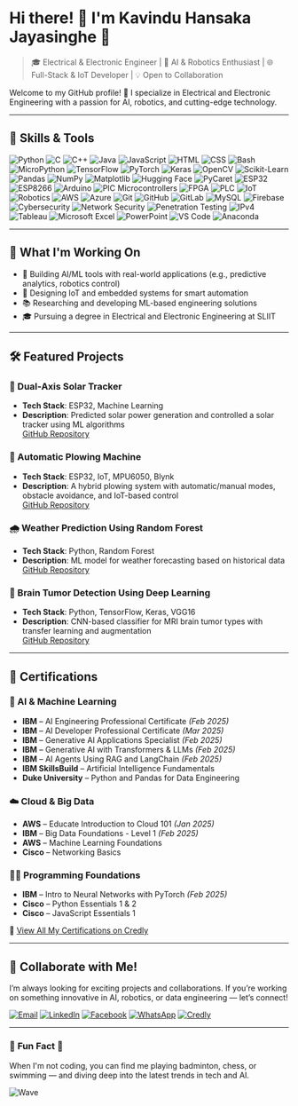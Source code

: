 # Hi there! 👋 I'm Kavindu Hansaka Jayasinghe 🌟

> 🎓 Electrical & Electronic Engineer | 🤖 AI & Robotics Enthusiast | 🌐 Full-Stack & IoT Developer | 💡 Open to Collaboration

Welcome to my GitHub profile! 🚀 I specialize in Electrical and Electronic Engineering with a passion for AI, robotics, and cutting-edge technology.

---

## 🌟 **Skills & Tools**

![Python](https://img.shields.io/badge/-Python-3776AB?logo=python&logoColor=white&style=flat)
![C](https://img.shields.io/badge/-C-A8B9CC?logo=c&logoColor=white&style=flat)
![C++](https://img.shields.io/badge/-C++-00599C?logo=cplusplus&logoColor=white&style=flat)
![Java](https://img.shields.io/badge/-Java-007396?logo=java&logoColor=white&style=flat)
![JavaScript](https://img.shields.io/badge/-JavaScript-F7DF1E?logo=javascript&logoColor=black&style=flat)
![HTML](https://img.shields.io/badge/-HTML-E34F26?logo=html5&logoColor=white&style=flat)
![CSS](https://img.shields.io/badge/-CSS-1572B6?logo=css3&logoColor=white&style=flat)
![Bash](https://img.shields.io/badge/-Bash-4EAA25?logo=gnubash&logoColor=white&style=flat)
![MicroPython](https://img.shields.io/badge/-MicroPython-00A4EF?logo=python&logoColor=white&style=flat)
![TensorFlow](https://img.shields.io/badge/-TensorFlow-FF6F00?logo=tensorflow&logoColor=white&style=flat)
![PyTorch](https://img.shields.io/badge/-PyTorch-EE4C2C?logo=pytorch&logoColor=white&style=flat)
![Keras](https://img.shields.io/badge/-Keras-D00000?logo=keras&logoColor=white&style=flat)
![OpenCV](https://img.shields.io/badge/-OpenCV-5C3EE8?logo=opencv&logoColor=white&style=flat)
![Scikit-Learn](https://img.shields.io/badge/-Scikit%20Learn-F7931E?logo=scikit-learn&logoColor=white&style=flat)
![Pandas](https://img.shields.io/badge/-Pandas-150458?logo=pandas&logoColor=white&style=flat)
![NumPy](https://img.shields.io/badge/-NumPy-013243?logo=numpy&logoColor=white&style=flat)
![Matplotlib](https://img.shields.io/badge/-Matplotlib-2C6AB7?logo=scipy&logoColor=white&style=flat)
![Hugging Face](https://img.shields.io/badge/-Hugging%20Face-FF8C00?logo=huggingface&logoColor=white&style=flat)
![PyCaret](https://img.shields.io/badge/-PyCaret-000000?logo=python&logoColor=white&style=flat)
![ESP32](https://img.shields.io/badge/-ESP32-8C9191?logo=espressif&logoColor=white&style=flat) 
![ESP8266](https://img.shields.io/badge/-ESP8266-8C9191?logo=espressif&logoColor=white&style=flat)
![Arduino](https://img.shields.io/badge/-Arduino-00979D?logo=arduino&logoColor=white&style=flat)
![PIC Microcontrollers](https://img.shields.io/badge/-PIC%20Microcontrollers-00BFFF?style=flat)
![FPGA](https://img.shields.io/badge/-FPGA-0071C5?logo=intel&logoColor=white&style=flat)
![PLC](https://img.shields.io/badge/-PLC-FF5733?style=flat)
![IoT](https://img.shields.io/badge/-IoT-00A9E0?logo=raspberrypi&logoColor=white&style=flat)
![Robotics](https://img.shields.io/badge/-Robotics-000000?style=flat)
![AWS](https://img.shields.io/badge/-AWS-FF9900?logo=amazonaws&logoColor=white&style=flat)
![Azure](https://img.shields.io/badge/-Azure-0089D6?logo=microsoftazure&logoColor=white&style=flat)
![Git](https://img.shields.io/badge/-Git-F05032?logo=git&logoColor=white&style=flat)
![GitHub](https://img.shields.io/badge/-GitHub-181717?logo=github&logoColor=white&style=flat)
![GitLab](https://img.shields.io/badge/-GitLab-FC6D26?logo=gitlab&logoColor=white&style=flat)
![MySQL](https://img.shields.io/badge/-MySQL-4479A1?logo=mysql&logoColor=white&style=flat)
![Firebase](https://img.shields.io/badge/-Firebase-FFCA28?logo=firebase&logoColor=black&style=flat)
![Cybersecurity](https://img.shields.io/badge/-Cybersecurity-5C2D91?logo=microsoftdefender&logoColor=white&style=flat)
![Network Security](https://img.shields.io/badge/-Network%20Security-0078D7?logo=letsencrypt&logoColor=white&style=flat)
![Penetration Testing](https://img.shields.io/badge/-Penetration%20Testing-E34C26?style=flat)
![IPv4](https://img.shields.io/badge/-IPv4-0078D7?style=flat)
![Tableau](https://img.shields.io/badge/-Tableau-E97627?logo=tableau&logoColor=white&style=flat)
![Microsoft Excel](https://img.shields.io/badge/-Excel-217346?logo=microsoftexcel&logoColor=white&style=flat)
![PowerPoint](https://img.shields.io/badge/-PowerPoint-B7472A?logo=microsoftpowerpoint&logoColor=white&style=flat)
![VS Code](https://img.shields.io/badge/-VS%20Code-007ACC?logo=visualstudiocode&logoColor=white&style=flat)
![Anaconda](https://img.shields.io/badge/-Anaconda-44A833?logo=anaconda&logoColor=white&style=flat)

---

## 🚀 **What I'm Working On**

- 🤖 Building AI/ML tools with real-world applications (e.g., predictive analytics, robotics control)
- 📡 Designing IoT and embedded systems for smart automation
- 📚 Researching and developing ML-based engineering solutions
- 🎓 Pursuing a degree in Electrical and Electronic Engineering at SLIIT

---

## 🛠️ **Featured Projects**

### 🔆 Dual-Axis Solar Tracker
- **Tech Stack**: ESP32, Machine Learning
- **Description**: Predicted solar power generation and controlled a solar tracker using ML algorithms  
[GitHub Repository](https://github.com/kavindu26589/Dual-Axis-Solar-Tracker-Project)

### 🤖 Automatic Plowing Machine
- **Tech Stack**: ESP32, IoT, MPU6050, Blynk  
- **Description**: A hybrid plowing system with automatic/manual modes, obstacle avoidance, and IoT-based control  
[GitHub Repository](https://github.com/kavindu26589/Automatic_Plowing_Machine)

### 🌧️ Weather Prediction Using Random Forest
- **Tech Stack**: Python, Random Forest  
- **Description**: ML model for weather forecasting based on historical data  
[GitHub Repository](https://github.com/kavindu26589/Weather-Prediction)

### 🧠 Brain Tumor Detection Using Deep Learning
- **Tech Stack**: Python, TensorFlow, Keras, VGG16  
- **Description**: CNN-based classifier for MRI brain tumor types with transfer learning and augmentation  
[GitHub Repository](https://github.com/kavindu26589/Brain-Tumor-Detection-Using-Deep-Learning)

---

## 🏅 **Certifications**

### 🧠 AI & Machine Learning
- **IBM** – AI Engineering Professional Certificate *(Feb 2025)*
- **IBM** – AI Developer Professional Certificate *(Mar 2025)*
- **IBM** – Generative AI Applications Specialist *(Feb 2025)*
- **IBM** – Generative AI with Transformers & LLMs *(Feb 2025)*
- **IBM** – AI Agents Using RAG and LangChain *(Feb 2025)*
- **IBM SkillsBuild** – Artificial Intelligence Fundamentals
- **Duke University** – Python and Pandas for Data Engineering

### ☁️ Cloud & Big Data
- **AWS** – Educate Introduction to Cloud 101 *(Jan 2025)*
- **IBM** – Big Data Foundations - Level 1 *(Feb 2025)*
- **AWS** – Machine Learning Foundations
- **Cisco** – Networking Basics

### 👨‍💻 Programming Foundations
- **IBM** – Intro to Neural Networks with PyTorch *(Feb 2025)*
- **Cisco** – Python Essentials 1 & 2
- **Cisco** – JavaScript Essentials 1

📜 [View All My Certifications on Credly](https://www.credly.com/users/kavindu-hansaka-jayasinghe/badges)

---


## 🤝 **Collaborate with Me!**

I’m always looking for exciting projects and collaborations. If you’re working on something innovative in AI, robotics, or data engineering — let’s connect!

[![Email](https://img.shields.io/badge/-Email-blue?logo=gmail&logoColor=white)](mailto:khjayasinghe26589@gmail.com)
[![LinkedIn](https://img.shields.io/badge/-LinkedIn-blue?logo=linkedin&logoColor=white)](https://www.linkedin.com/in/kavindu-hansaka-jayasinghe)
[![Facebook](https://img.shields.io/badge/-Facebook-1877F2?logo=facebook&logoColor=white)](https://www.facebook.com/kavinduhansaka.jayasinghe)
[![WhatsApp](https://img.shields.io/badge/-WhatsApp-25D366?logo=whatsapp&logoColor=white)](https://wa.me/+94712791378)
[![Credly](https://img.shields.io/badge/-Certifications-orange?style=flat)](https://www.credly.com/users/kavindu-hansaka-jayasinghe)

---

### 🎵 **Fun Fact** 🌟
When I'm not coding, you can find me playing badminton, chess, or swimming — and diving deep into the latest trends in tech and AI.

![Wave](https://github.com/username/username/raw/main/assets/wave.gif)
